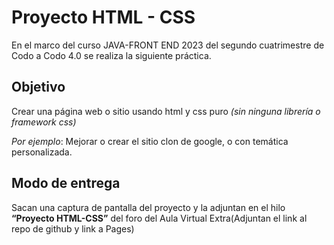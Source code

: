 # Proyecto HTML - CSS
En el marco del curso JAVA-FRONT END 2023 del segundo cuatrimestre de Codo a Codo 4.0 se realiza la siguiente práctica.

## Objetivo
Crear una página web o sitio usando html y css puro *(sin ninguna librería o framework css)*

*Por ejemplo*: Mejorar o crear el sitio clon de google, o con temática personalizada.


## Modo de entrega
Sacan una captura de pantalla del proyecto y la adjuntan en el hilo **“Proyecto HTML-CSS”** del foro del Aula Virtual
Extra(Adjuntan el link al repo de github y link a Pages)
